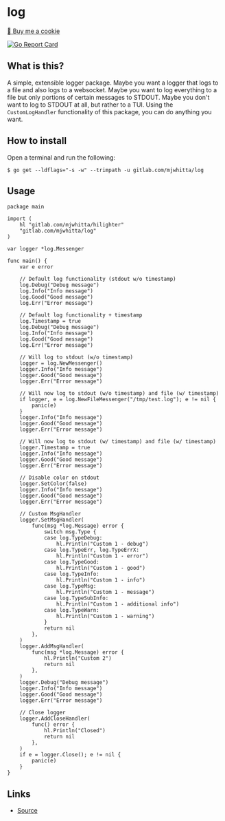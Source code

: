 # log

<a href="https://www.buymeacoffee.com/mjwhitta">🍪 Buy me a cookie</a>

[![Go Report Card](https://goreportcard.com/badge/gitlab.com/mjwhitta/log)](https://goreportcard.com/report/gitlab.com/mjwhitta/log)

## What is this?

A simple, extensible logger package. Maybe you want a logger that logs
to a file and also logs to a websocket. Maybe you want to log
everything to a file but only portions of certain messages to STDOUT.
Maybe you don't want to log to STDOUT at all, but rather to a TUI.
Using the `CustomLogHandler` functionality of this package, you can do
anything you want.

## How to install

Open a terminal and run the following:

```
$ go get --ldflags="-s -w" --trimpath -u gitlab.com/mjwhitta/log
```

## Usage

```
package main

import (
    hl "gitlab.com/mjwhitta/hilighter"
    "gitlab.com/mjwhitta/log"
)

var logger *log.Messenger

func main() {
    var e error

    // Default log functionality (stdout w/o timestamp)
    log.Debug("Debug message")
    log.Info("Info message")
    log.Good("Good message")
    log.Err("Error message")

    // Default log functionality + timestamp
    log.Timestamp = true
    log.Debug("Debug message")
    log.Info("Info message")
    log.Good("Good message")
    log.Err("Error message")

    // Will log to stdout (w/o timestamp)
    logger = log.NewMessenger()
    logger.Info("Info message")
    logger.Good("Good message")
    logger.Err("Error message")

    // Will now log to stdout (w/o timestamp) and file (w/ timestamp)
    if logger, e = log.NewFileMessenger("/tmp/test.log"); e != nil {
        panic(e)
    }
    logger.Info("Info message")
    logger.Good("Good message")
    logger.Err("Error message")

    // Will now log to stdout (w/ timestamp) and file (w/ timestamp)
    logger.Timestamp = true
    logger.Info("Info message")
    logger.Good("Good message")
    logger.Err("Error message")

    // Disable color on stdout
    logger.SetColor(false)
    logger.Info("Info message")
    logger.Good("Good message")
    logger.Err("Error message")

    // Custom MsgHandler
    logger.SetMsgHandler(
        func(msg *log.Message) error {
            switch msg.Type {
            case log.TypeDebug:
                hl.Println("Custom 1 - debug")
            case log.TypeErr, log.TypeErrX:
                hl.Println("Custom 1 - error")
            case log.TypeGood:
                hl.Println("Custom 1 - good")
            case log.TypeInfo:
                hl.Println("Custom 1 - info")
            case log.TypeMsg:
                hl.Println("Custom 1 - message")
            case log.TypeSubInfo:
                hl.Println("Custom 1 - additional info")
            case log.TypeWarn:
                hl.Println("Custom 1 - warning")
            }
            return nil
        },
    )
    logger.AddMsgHandler(
        func(msg *log.Message) error {
            hl.Println("Custom 2")
            return nil
        },
    )
    logger.Debug("Debug message")
    logger.Info("Info message")
    logger.Good("Good message")
    logger.Err("Error message")

    // Close logger
    logger.AddCloseHandler(
        func() error {
            hl.Println("Closed")
            return nil
        },
    )
    if e = logger.Close(); e != nil {
        panic(e)
    }
}
```

## Links

- [Source](https://gitlab.com/mjwhitta/log)

